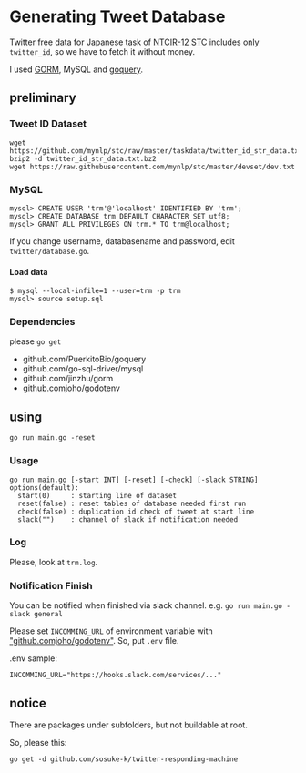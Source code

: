 # Generating Tweet Database

Twitter free data for Japanese task of [NTCIR-12 STC](http://ntcir12.noahlab.com.hk/stc.htm) includes only `twitter_id`, so we have to fetch it without money.

I used [GORM](https://github.com/jinzhu/gorm), MySQL and [goquery](https://github.com/PuerkitoBio/goquery).

## preliminary

### Tweet ID Dataset

```
wget https://github.com/mynlp/stc/raw/master/taskdata/twitter_id_str_data.txt.bz2
bzip2 -d twitter_id_str_data.txt.bz2
wget https://raw.githubusercontent.com/mynlp/stc/master/devset/dev.txt
```

### MySQL

```
mysql> CREATE USER 'trm'@'localhost' IDENTIFIED BY 'trm';
mysql> CREATE DATABASE trm DEFAULT CHARACTER SET utf8;
mysql> GRANT ALL PRIVILEGES ON trm.* TO trm@localhost;
```

If you change username, databasename and password, edit `twitter/database.go`.

#### Load data

```
$ mysql --local-infile=1 --user=trm -p trm
mysql> source setup.sql
```

### Dependencies

please `go get`

* github.com/PuerkitoBio/goquery
* github.com/go-sql-driver/mysql
* github.com/jinzhu/gorm
* github.comjoho/godotenv

## using

```
go run main.go -reset
```

### Usage

```
go run main.go [-start INT] [-reset] [-check] [-slack STRING]
options(default):
  start(0)     : starting line of dataset
  reset(false) : reset tables of database needed first run
  check(false) : duplication id check of tweet at start line
  slack("")    : channel of slack if notification needed
```

### Log

Please, look at `trm.log`.

### Notification Finish

You can be notified when finished via slack channel.
e.g. `go run main.go -slack general`

Please set `INCOMMING_URL` of environment variable with ["github.comjoho/godotenv"](https://github.com/joho/godotenv).
So, put `.env` file.

.env sample:

```
INCOMMING_URL="https://hooks.slack.com/services/..."
```

## notice

There are packages under subfolders, but not buildable at root.

So, please this:

```
go get -d github.com/sosuke-k/twitter-responding-machine
```
